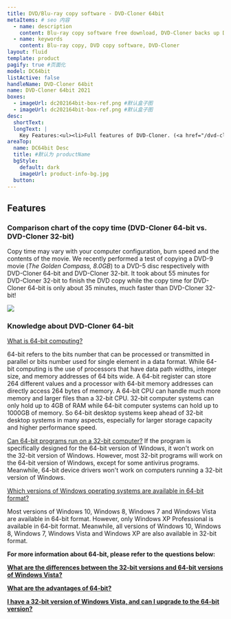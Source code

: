 ```yaml
---
title: DVD/Blu-ray copy software - DVD-Cloner 64bit
metaItems: # seo 内容
  - name: description
    content: Blu-ray copy software free download, DVD-Cloner backs up DVD/Blu-ray movies easily, perfect 1:1 DVD Copy
  - name: keywords
    content: Blu-ray copy, DVD copy software, DVD-Cloner
layout: fluid
template: product
pagify: true #页面化
model: DC64bit
listActive: false
handleName: DVD-Cloner 64bit
name: DVD-Cloner 64bit 2021
boxes:
  - imageUrl: dc202164bit-box-ref.png #默认盒子图
  - imageUrl: dc202164bit-box-ref.png #默认盒子图  
desc:
  shortText: 
  longText: |
    Key Features:<ul><li>Full features of DVD-Cloner. (<a href="/dvd-cloner/">Click here</a>&nbsp;to learn about all the features of DVD-Cloner.)</li><li>20% higher copy speed than DVD-Cloner.</li><li>Runs under Windows Vista 64-bit or later versions.</li></ul><strong>Note:</strong> With the registration code, you can register both DVD-Cloner and DVD-Cloner 64-bit.
areaTop:
  name: DC64bit Desc
  title: #默认为 productName
  bgStyle: 
    default: dark
    imageUrl: product-info-bg.jpg
  button: 
---
```



    

## Features

### Comparison chart of the copy time (DVD-Cloner 64-bit vs. DVD-Cloner 32-bit)

Copy time may vary with your computer configuration, burn speed and the contents of the movie. We recently performed a test of copying a DVD-9 movie (_The Golden Compass, 8.0GB_) to a DVD-5 disc respectively with DVD-Cloner 64-bit and DVD-Cloner 32-bit. It took about 55 minutes for DVD-Cloner 32-bit to finish the DVD copy while the copy time for DVD-Cloner 64-bit is only about 35 minutes, much faster than DVD-Cloner 32-bit!

![]({imageUrl}speed_table.gif)

### Knowledge about DVD-Cloner 64-bit

[What is 64-bit computing?]({kbUrl}about-64-bit/what-is-64-bit-computing.html)

64-bit refers to the bits number that can be processed or transmitted in parallel or bits number used for single element in a data format. While 64-bit computing is the use of processors that have data path widths, integer size, and memory addresses of 64 bits wide. A 64-bit register can store 264 different values and a processor with 64-bit memory addresses can directly access 264 bytes of memory. A 64-bit CPU can handle much more memory and larger files than a 32-bit CPU. 32-bit computer systems can only hold up to 4GB of RAM while 64-bit computer systems can hold up to 1000GB of memory. So 64-bit desktop systems keep ahead of 32-bit desktop systems in many aspects, especially for larger storage capacity and higher performance speed.

[Can 64-bit programs run on a 32-bit computer?]({kbUrl}about-64-bit/can-64-bit-programs-run-on-a-32-bit-computer.html)
If the program is specifically designed for the 64-bit version of Windows, it won't work on the 32-bit version of Windows. However, most 32-bit programs will work on the 64-bit version of Windows, except for some antivirus programs. Meanwhile, 64-bit device drivers won't work on computers running a 32-bit version of Windows.

[Which versions of Windows operating systems are available in 64-bit format?]({kbUrl}about-64-bit/which-versions-of-windows-operating-systems-are-available-in-64-bit-format.html)

Most versions of Windows 10, Windows 8, Windows 7 and Windows Vista are available in 64-bit format. However, only Windows XP Professional is available in 64-bit format. Meanwhile, all versions of Windows 10, Windows 8, Windows 7, Windows Vista and Windows XP are also available in 32-bit format.

**For more information about 64-bit, please refer to the questions below:**

**[What are the differences between the 32-bit versions and 64-bit versions of Windows Vista?]({kbUrl}about-64-bit/differences-between-32bit-and-64bit-of-windows-vista.html)**

**[What are the advantages of 64-bit?]({kbUrl}about-64-bit/what-are-the-advantages-of-64-bit.html)**

**[I have a 32-bit version of Windows Vista, and can I upgrade to the 64-bit version?]({kbUrl}about-64-bit/i-have-a-32-bit-version-of-windows-vista-and-can-i-upgrade-to-the-64-bit-version.html)**